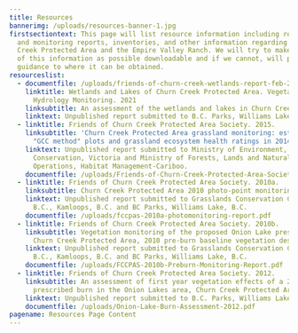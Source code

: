 ```yaml
---
title: Resources
bannerimg: /uploads/resources-banner-1.jpg
firstsectiontext: This page will list resource information including research
  and monitoring reports, inventories, and other information regarding Churn
  Creek Protected Area and the Empire Valley Ranch. We will try to make as much
  of this information as possible downloadable and if we cannot, will provide
  guidance to where it can be obtained.
resourceslist:
  - documentfile: /uploads/friends-of-churn-creek-wetlands-report-feb-2022.pdf
    linktitle: Wetlands and Lakes of Churn Creek Protected Area. Vegetation and
      Hydrology Monitoring. 2021
    linksubtitle: An assessment of the wetlands and lakes in Churn Creek Protected Area.
    linktext: Unpublished report submitted to B.C. Parks, Williams Lake, B.C.
  - linktitle: Friends of Churn Creek Protected Area Society. 2015.
    linksubtitle: 'Churn Creek Protected Area grassland monitoring: establishment of
      "GCC method" plots and grassland ecosystem health ratings in 2014.'
    linktext: Unpublished report submitted to Ministry of Environment, Ecosystem
      Conservation, Victoria and Ministry of Forests, Lands and Natural Resource
      Operations, Habitat Management-Cariboo.
    documentfile: /uploads/Friends-of-Churn-Creek-Protected-Area-Society-2015.pdf
  - linktitle: Friends of Churn Creek Protected Area Society. 2010a.
    linksubtitle: Churn Creek Protected Area 2010 photo-point monitoring.
    linktext: Unpublished report submitted to Grasslands Conservation Council of
      B.C., Kamloops, B.C. and BC Parks, Williams Lake, B.C.
    documentfile: /uploads/fccpas-2010a-photomonitoring-report.pdf
  - linktitle: Friends of Churn Creek Protected Area Society. 2010b.
    linksubtitle: Vegetation monitoring of the proposed Onion Lake prescribed burn,
      Churn Creek Protected Area, 2010 pre-burn baseline vegetation description.
    linktext: Unpublished report submitted to Grasslands Conservation Council of
      B.C., Kamloops, B.C. and BC Parks, Williams Lake, B.C.
    documentfile: /uploads/FCCPAS-2010b-Preburn-Monitoring-Report.pdf
  - linktitle: Friends of Churn Creek Protected Area Society. 2012.
    linksubtitle: An assessment of first year vegetation effects of a 2012
      prescribed burn in the Onion Lakes area, Churn Creek Protected Area
    linktext: Unpublished report submitted to B.C. Parks, Williams Lake, B.C.
    documentfile: /uploads/Onion-Lake-Burn-Assessment-2012.pdf
pagename: Resources Page Content
---
```

